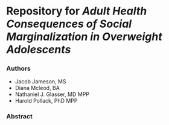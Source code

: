 # Repository for *Adult Health Consequences of Social Marginalization in Overweight Adolescents*

### Authors

- Jacob Jameson, MS
- Diana Mcleod, BA
- Nathaniel J. Glasser, MD MPP
- Harold Pollack, PhD MPP

### Abstract

